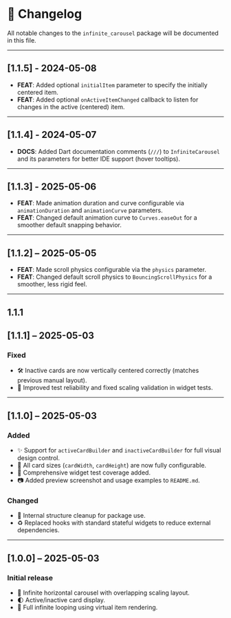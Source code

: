 # 📓 Changelog

All notable changes to the `infinite_carousel` package will be documented in this file.

---

## [1.1.5] - 2024-05-08

- **FEAT**: Added optional `initialItem` parameter to specify the initially centered item.
- **FEAT**: Added optional `onActiveItemChanged` callback to listen for changes in the active (centered) item.

---

## [1.1.4] - 2024-05-07

- **DOCS**: Added Dart documentation comments (`///`) to `InfiniteCarousel` and its parameters for better IDE support (hover tooltips).

---

## [1.1.3] - 2025-05-06

- **FEAT**: Made animation duration and curve configurable via `animationDuration` and `animationCurve` parameters.
- **FEAT**: Changed default animation curve to `Curves.easeOut` for a smoother default snapping behavior.

---

## [1.1.2] – 2025-05-05

- **FEAT**: Made scroll physics configurable via the `physics` parameter.
- **FEAT**: Changed default scroll physics to `BouncingScrollPhysics` for a smoother, less rigid feel.

---

## 1.1.1

## [1.1.1] – 2025-05-03
### Fixed
- 🛠 Inactive cards are now vertically centered correctly (matches previous manual layout).
- 🧪 Improved test reliability and fixed scaling validation in widget tests.

---

## [1.1.0] – 2025-05-03
### Added
- ✨ Support for `activeCardBuilder` and `inactiveCardBuilder` for full visual design control.
- 📐 All card sizes (`cardWidth`, `cardHeight`) are now fully configurable.
- 🧪 Comprehensive widget test coverage added.
- 📷 Added preview screenshot and usage examples to `README.md`.

### Changed
- 🧼 Internal structure cleanup for package use.
- ♻️ Replaced hooks with standard stateful widgets to reduce external dependencies.

---

## [1.0.0] – 2025-05-03
### Initial release
- 🎉 Infinite horizontal carousel with overlapping scaling layout.
- 🌓 Active/inactive card display.
- 🔁 Full infinite looping using virtual item rendering.